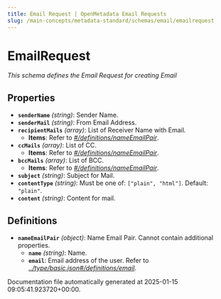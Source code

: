```yaml
---
title: Email Request | OpenMetadata Email Requests
slug: /main-concepts/metadata-standard/schemas/email/emailrequest
---
```


# EmailRequest

*This schema defines the Email Request for creating Email*

## Properties

- **`senderName`** *(string)*: Sender Name.
- **`senderMail`** *(string)*: From Email Address.
- **`recipientMails`** *(array)*: List of Receiver Name with Email.
  - **Items**: Refer to *[#/definitions/nameEmailPair](#definitions/nameEmailPair)*.
- **`ccMails`** *(array)*: List of CC.
  - **Items**: Refer to *[#/definitions/nameEmailPair](#definitions/nameEmailPair)*.
- **`bccMails`** *(array)*: List of BCC.
  - **Items**: Refer to *[#/definitions/nameEmailPair](#definitions/nameEmailPair)*.
- **`subject`** *(string)*: Subject for Mail.
- **`contentType`** *(string)*: Must be one of: `["plain", "html"]`. Default: `"plain"`.
- **`content`** *(string)*: Content for mail.
## Definitions

- **`nameEmailPair`** *(object)*: Name Email Pair. Cannot contain additional properties.
  - **`name`** *(string)*: Name.
  - **`email`**: Email address of the user. Refer to *[../type/basic.json#/definitions/email](#/type/basic.json#/definitions/email)*.


Documentation file automatically generated at 2025-01-15 09:05:41.923720+00:00.
